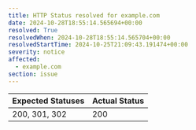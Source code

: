 ```yaml
---
title: HTTP Status resolved for example.com
date: 2024-10-28T18:55:14.565694+00:00
resolved: True
resolvedWhen: 2024-10-28T18:55:14.565704+00:00
resolvedStartTime: 2024-10-25T21:09:43.191474+00:00
severity: notice
affected:
  - example.com
section: issue
---
```


| Expected Statuses | Actual Status  |
|-------------------|----------------|
| 200, 301, 302 | 200 |
